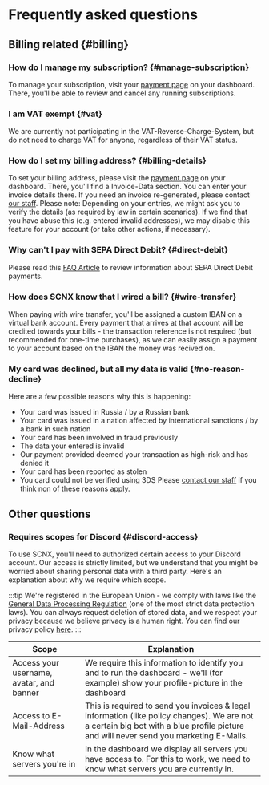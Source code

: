# Frequently asked questions

## Billing related {#billing}

### How do I manage my subscription? {#manage-subscription}

To manage your subscription, visit your [payment page](https://scnx.app/user/payments) on your dashboard. There, you'll
be able to review and cancel any running subscriptions.

### I am VAT exempt {#vat}

We are currently not participating in the VAT-Reverse-Charge-System, but do not need to charge VAT for anyone,
regardless of their VAT status.

### How do I set my billing address? {#billing-details}

To set your billing address, please visit the [payment page](https://scnx.app/user/payments) on your dashboard. There,
you'll find a Invoice-Data section. You can enter your invoice details there. If you need an invoice re-generated,
please contact [our staff](https://scnx.app/help).
Please note: Depending on your entries, we might ask you to verify the details (as required by law in certain
scenarios). If we find that you have abuse this (e.g. entered invalid addresses), we may disable this feature for your
account (or take other actions, if necessary).

### Why can't I pay with SEPA Direct Debit? {#direct-debit}

Please read this [FAQ Article](https://faq.scnx.app/sepa-lastschrift/) to review information about SEPA Direct Debit
payments.

### How does SCNX know that I wired a bill? {#wire-transfer}

When paying with wire transfer, you'll be assigned a custom IBAN on a virtual bank account. Every payment that arrives
at that account will be credited towards your bills - the transaction reference is not required (but recommended for
one-time purchases), as we can easily assign a payment to your account based on the IBAN the money was recived on.

### My card was declined, but all my data is valid {#no-reason-decline}

Here are a few possible reasons why this is happening:

* Your card was issued in Russia / by a Russian bank
* Your card was issued in a nation affected by international sanctions / by a bank in such nation
* Your card has been involved in fraud previously
* The data your entered is invalid
* Our payment provided deemed your transaction as high-risk and has denied it
* Your card has been reported as stolen
* You card could not be verified using 3DS
  Please [contact our staff](https://scnx.app/help) if you think non of these reasons apply.

## Other questions

### Requires scopes for Discord {#discord-access}

To use SCNX, you'll need to authorized certain access to your Discord account. Our access is strictly limited, but we
understand that you might be worried about sharing personal data with a third party. Here's an explanation about why we
require which scope.

:::tip
We're registered in the European Union - we comply with laws like
the [General Data Processing Regulation](https://gdpr-info.eu/) (one of the most strict data protection laws). You can
always request deletion of stored data, and we respect your privacy because we believe privacy is a human right. You can
find our privacy policy [here](https://scootkit.net/privacy).
:::

| Scope                                    | Explanation                                                                                                                                                                          |
|------------------------------------------|--------------------------------------------------------------------------------------------------------------------------------------------------------------------------------------|
| Access your username, avatar, and banner | We require this information to identify you and to run the dashboard - we'll (for example) show your profile-picture in the dashboard                                                |                                                                                                                                                         |
| Access to E-Mail-Address                 | This is required to send you invoices & legal information (like policy changes). We are not a certain big bot with a blue profile picture and will never send you marketing E-Mails. |
| Know what servers you're in              | In the dashboard we display all servers you have access to. For this to work, we need to know what servers you are currently in.                                                     |